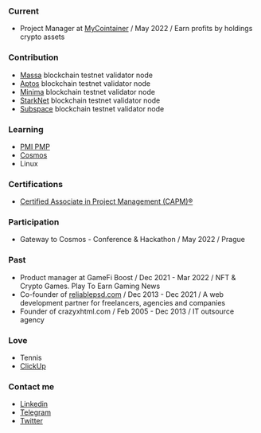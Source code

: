 ### Current
- Project Manager at [MyCointainer](https://www.mycointainer.com) / May 2022 / Earn profits by holdings crypto assets

### Contribution
- [Massa](https://massa.net) blockchain testnet validator node
- [Aptos](https://aptoslabs.com) blockchain testnet validator node
- [Minima](https://www.minima.global) blockchain testnet validator node
- [StarkNet](https://starknet.io) blockchain testnet validator node
- [Subspace](https://subspace.network) blockchain testnet validator node

### Learning
- [PMI PMP](https://www.pmi.org/certifications/project-management-pmp)
- [Cosmos](https://cosmos.network)
- Linux

### Certifications
- [Certified Associate in Project Management (CAPM)®](https://www.pmi.org/certifications/certified-associate-capm)

### Participation
- Gateway to Cosmos - Conference & Hackathon / May 2022 / Prague

### Past
- Product manager at GameFi Boost / Dec 2021 - Mar 2022 / NFT & Crypto Games. Play To Earn Gaming News
- Co-founder of [reliablepsd.com](https://heyreliable.com) / Dec 2013 - Dec 2021 / A web development partner for freelancers, agencies and companies
- Founder of crazyxhtml.com / Feb 2005 - Dec 2013 / IT outsource agency

### Love
- Tennis
- [ClickUp](https://www.clickup.com)

### Contact me
- [Linkedin](https://www.linkedin.com/in/viktorsolovej/)
- [Telegram](https://t.me/viriava)
- [Twitter](https://twitter.com/Viktor_Solovey)
